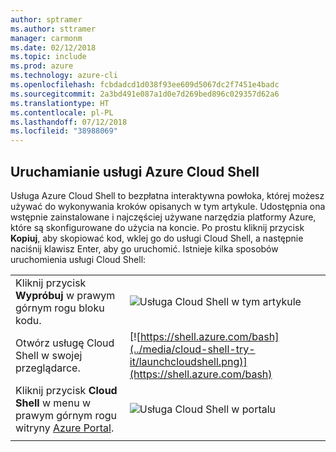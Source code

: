 ```yaml
---
author: sptramer
ms.author: sttramer
manager: carmonm
ms.date: 02/12/2018
ms.topic: include
ms.prod: azure
ms.technology: azure-cli
ms.openlocfilehash: fcbdadcd1d038f93ee609d5067dc2f7451e4badc
ms.sourcegitcommit: 2a3bd491e087a1d0e7d269bed896c029357d62a6
ms.translationtype: HT
ms.contentlocale: pl-PL
ms.lasthandoff: 07/12/2018
ms.locfileid: "38988069"
---
```

## <a name="launch-azure-cloud-shell"></a>Uruchamianie usługi Azure Cloud Shell

Usługa Azure Cloud Shell to bezpłatna interaktywna powłoka, której możesz używać do wykonywania kroków opisanych w tym artykule. Udostępnia ona wstępnie zainstalowane i najczęściej używane narzędzia platformy Azure, które są skonfigurowane do użycia na koncie. Po prostu kliknij przycisk **Kopiuj**, aby skopiować kod, wklej go do usługi Cloud Shell, a następnie naciśnij klawisz Enter, aby go uruchomić.  Istnieje kilka sposobów uruchomienia usługi Cloud Shell:

|  |   |
|-----------------------------------------------|---|
| Kliknij przycisk **Wypróbuj** w prawym górnym rogu bloku kodu. | ![Usługa Cloud Shell w tym artykule](../media/cloud-shell-try-it/cli-try-it.png) |
| Otwórz usługę Cloud Shell w swojej przeglądarce. | [![https://shell.azure.com/bash](../media/cloud-shell-try-it/launchcloudshell.png)](https://shell.azure.com/bash) |
| Kliknij przycisk **Cloud Shell** w menu w prawym górnym rogu witryny [Azure Portal](https://portal.azure.com). | ![Usługa Cloud Shell w portalu](../media/cloud-shell-try-it/cloud-shell-menu.png) |
|  |  |
